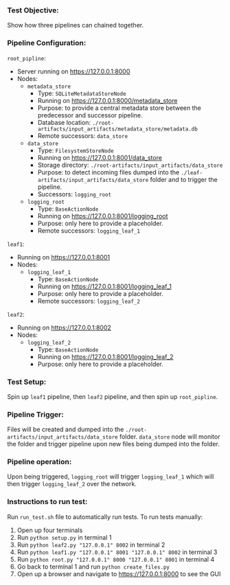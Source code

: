 ### Test Objective:
Show how three pipelines can chained together.

### Pipeline Configuration:
`root_pipline`:
- Server running on https://127.0.0.1:8000
- Nodes:
    - `metadata_store`
        - Type: `SQLiteMetadataStoreNode`
        - Running on https://127.0.0.1:8000/metadata_store
        - Purpose: to provide a central metadata store between the predecessor and successor pipeline.
        - Database location: `./root-artifacts/input_artifacts/metadata_store/metadata.db`
        - Remote successors: `data_store`
    - `data_store`
        - Type: `FilesystemStoreNode`
        - Running on https://127.0.0.1:8001/data_store
        - Storage directory: `./root-artifacts/input_artifacts/data_store`
        - Purpose: to detect incoming files dumped into the `./leaf-artifacts/input_artifacts/data_store` folder and to trigger the pipeline.
        - Successors: `logging_root`
    - `logging_root`
        - Type: `BaseActionNode`
        - Running on https://127.0.0.1:8001/logging_root
        - Purpose: only here to provide a placeholder.
        - Remote successors: `logging_leaf_1` 

`leaf1`:
- Running on https://127.0.0.1:8001
- Nodes: 
    - `logging_leaf_1`
        - Type: `BaseActionNode`
        - Running on https://127.0.0.1:8001/logging_leaf_1
        - Purpose: only here to provide a placeholder.
        - Remote successors: `logging_leaf_2` 

`leaf2`:
- Running on https://127.0.0.1:8002
- Nodes: 
    - `logging_leaf_2`
        - Type: `BaseActionNode`
        - Running on https://127.0.0.1:8001/logging_leaf_2
        - Purpose: only here to provide a placeholder.

### Test Setup:
Spin up `leaf1` pipeline, then `leaf2` pipeline, and then spin up `root_pipline`.

### Pipeline Trigger:
Files will be created and dumped into the `./root-artifacts/input_artifacts/data_store` folder. `data_store` node will monitor the folder and trigger pipeline upon new files being dumped into the folder.

### Pipeline operation:
Upon being triggered, `logging_root` will trigger `logging_leaf_1` which will then trigger `logging_leaf_2` over the network.

### Instructions to run test:
Run `run_test.sh` file to automatically run tests.
To run tests manually:
1. Open up four terminals
2. Run `python setup.py` in terminal 1
3. Run `python leaf2.py "127.0.0.1" 8002` in terminal 2
4. Run `python leaf1.py "127.0.0.1" 8001 "127.0.0.1" 8002` in terminal 3
5. Run `python root.py "127.0.0.1" 8000 "127.0.0.1" 8001` in terminal 4
6. Go back to terminal 1 and run `python create_files.py`
7. Open up a browser and navigate to https://127.0.0.1:8000 to see the GUI